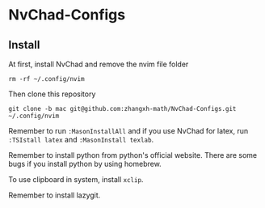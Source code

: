 # NvChad-Configs

## Install
At first, install NvChad and remove the nvim file folder
```
rm -rf ~/.config/nvim
```
Then clone this repository
```
git clone -b mac git@github.com:zhangxh-math/NvChad-Configs.git ~/.config/nvim
```
Remember to run `:MasonInstallAll` and if you use NvChad for latex, run `:TSIstall latex` and `:MasonInstall texlab`.

Remember to install python from python's official website. There are some bugs if you install python by using homebrew. 

To use clipboard in system, install `xclip`.

Remember to install lazygit.
